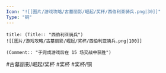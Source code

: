 ```yaml
---
Icon: "![[图片/游戏攻略/古墓丽影/崛起/奖杯/西伯利亚骑兵.png|30]]"
Type: "铜"
---
```

```ad-common-bronze-trophy
title: (Title:: "西伯利亚骑兵")
![[图片/游戏攻略/古墓丽影/崛起/奖杯/西伯利亚骑兵.png|100]]

(Comment:: "于完成游戏后在 15 场交战中获胜")
```

#古墓丽影/崛起/奖杯 #奖杯 #奖杯/铜
